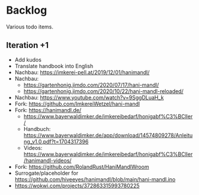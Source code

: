 # Backlog

Various todo items.

## Iteration +1
- Add kudos
- Translate handbook into English
- Nachbau: https://imkerei-pell.at/2019/12/01/hanimandl/
- Nachbau:
  - https://gartenhonig.jimdo.com/2020/07/17/hani-mandl/
  - https://gartenhonig.jimdo.com/2020/10/22/hani-mandl-reloaded/
- Nachbau: https://www.youtube.com/watch?v=9SggDLuaH_k
- Fork: https://github.com/ImkereiWetzel/hani-mandl
- Fork: https://hanimandl.de/
  - https://www.bayerwaldimker.de/imkereibedarf/honigabf%C3%BCller/
  - Handbuch: https://www.bayerwaldimker.de/app/download/14574809278/Anleitung_v1.0.pdf?t=1704317396
  - Videos: https://www.bayerwaldimker.de/imkereibedarf/honigabf%C3%BCller/hanimandl-videos/
- Fork: https://github.com/RolandRust/HaniMandlWroom
- Surrogate/placeholder for https://github.com/hiveeyes/hanimandl/blob/main/hani-mandl.ino
- https://wokwi.com/projects/372863315993780225
